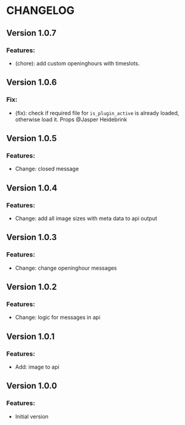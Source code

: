 # CHANGELOG

## Version 1.0.7
### Features:
* (chore): add custom openinghours with timeslots.

## Version 1.0.6
### Fix:
* (fix): check if required file for ```is_plugin_active``` is already loaded, otherwise load it. Props @Jasper Heidebrink

## Version 1.0.5
### Features:
* Change: closed message

## Version 1.0.4
### Features:
* Change: add all image sizes with meta data to api output

## Version 1.0.3
### Features:
* Change: change openinghour messages

## Version 1.0.2
### Features:
* Change: logic for messages in api

## Version 1.0.1
### Features:
* Add: image to api

## Version 1.0.0
### Features:
* Initial version
